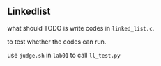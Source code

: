 <!--
 * @Github: https://github.com/Certseeds/CS323-Compilers
 * @Organization: SUSTech
 * @Author: nanoseeds
 * @Date: 2020-10-02 21:50:25
 * @LastEditors: nanoseeds
 * @LastEditTime: 2020-10-02 22:16:28
 * @License: CC-BY-NC-SA_V4_0 or any later version 
 -->
## Linkedlist
what should TODO is write codes in `linked_list.c`.  

to test whether the codes can run.  

use `judge.sh` in `lab01` to call `ll_test.py`
